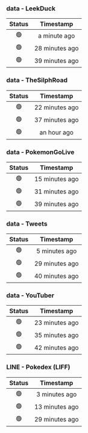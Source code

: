 ### data - LeekDuck
| Status | Timestamp |
|:------:|:---------:|
| 🟢 | a minute ago |
| 🟢 | 28 minutes ago |
| 🟢 | 39 minutes ago |

### data - TheSilphRoad
| Status | Timestamp |
|:------:|:---------:|
| 🟢 | 22 minutes ago |
| 🟢 | 37 minutes ago |
| 🟢 | an hour ago |

### data - PokemonGoLive
| Status | Timestamp |
|:------:|:---------:|
| 🟢 | 15 minutes ago |
| 🟢 | 31 minutes ago |
| 🟢 | 39 minutes ago |

### data - Tweets
| Status | Timestamp |
|:------:|:---------:|
| 🟢 | 5 minutes ago |
| 🟢 | 29 minutes ago |
| 🟢 | 40 minutes ago |

### data - YouTuber
| Status | Timestamp |
|:------:|:---------:|
| 🟢 | 23 minutes ago |
| 🟢 | 35 minutes ago |
| 🟢 | 42 minutes ago |

### LINE - Pokedex (LIFF)
| Status | Timestamp |
|:------:|:---------:|
| 🟢 | 3 minutes ago |
| 🟢 | 13 minutes ago |
| 🟢 | 29 minutes ago |

